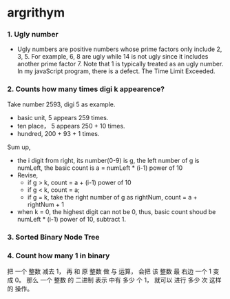 # argrithym


 ### 1. Ugly number ###

  - Ugly numbers are positive numbers whose prime factors only include 2, 3, 5. For example, 6, 8 are ugly while 14 is not ugly since it includes another prime factor 7.
  Note that 1 is typically treated as an ugly number.
  In my javaScript program, there is a defect. The Time Limit Exceeded.  


  ### 2. Counts how many times digi k appearence? ### 

  Take number 2593, digi 5 as example. 

  - basic unit, 5 appears 259 times.
  - ten place， 5 appears 250 + 10 times.
  - hundred,  200 + 93 + 1 times.

  Sum up, 

   - the i digit from right, its number(0-9) is g, the left number of g is numLeft,  the basic count is a = numLeft * (i-1) power of 10
  - Revise, 
      - if g > k, count = a + (i-1) power of 10
      - if g < k, count = a;
      - if g = k,  take the right number of g as rightNum,  count =  a + rightNum + 1
  - when k = 0, the highest digit can not be 0, thus, basic count shoud be numLeft * (i-1) power of 10, subtract 1.


  ### 3. Sorted Binary Node Tree ###


 ### 4. Count how many 1 in binary ###
 
 把 一个 整数 减去 1， 再 和 原 整数 做 与 运算， 会把 该 整数 最 右边 一个 1 变成 0。 那么 一个 整数 的 二进制 表示 中有 多少 个 1， 就可以 进行 多少 次 这样 的 操作。
  